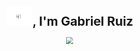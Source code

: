 <h1 align="center"> <img src="https://github.com/gabiru05/Gaby_Resource/blob/master/images/Gifs/Hi.gif" width="60px">, I'm Gabriel Ruiz</h1>
<p align="center">
  <img src="https://readme-typing-svg.herokuapp.com?lines=Software+Engineering+Studentfront-end+Developer;Enthusiastic+software+developer;Student+Explorer&center=true&width=500&height=50">
</p>
